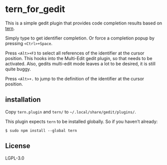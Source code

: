 # tern_for_gedit

This is a simple gedit plugin that provides code completion results
based on [tern](https://github.com/marijnh/tern).

Simply type to get identifier completion. Or force a completion popup by
pressing `<Ctrl>+Space`.

Press `<Alt>+F3` to select all references of the identifier at the cursor
position. This hooks into the Multi-Edit gedit plugin, so that needs to be
activated. Also, gedits multi-edit mode leaves a lot to be desired, it is still
quite buggy.

Press `<Alt>+.` to jump to the definition of the identifier at the cursor
position.

## installation

Copy `tern.plugin` and `tern/` to `~/.local/share/gedit/plugins/`.

This plugin expects `tern` to be installed globally.
So if you haven’t already:

    $ sudo npm install --global tern

## License

LGPL-3.0
